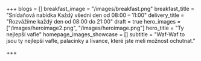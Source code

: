 +++
blogs = []
breakfast_image = "/images/breakfast.png"
breakfast_title = "Snídaňová nabídka Každý všední den od 08:00 – 11:00"
delivery_title = "Rozvážíme každý den od 08:00 do 21:00"
draft = true
hero_images = ["/images/heroimage2.png", "/images/heroimage.png"]
hero_title = "Ty nejlepší vafle"
homepage_images_showcase = []
subtitle = "Waf-Waf to jsou ty nejlepší vafle, palacinky a lívance, které jste meli možnost ochutnat."

+++
